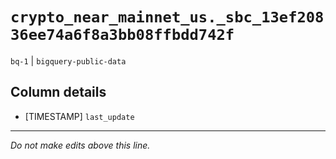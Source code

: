 # `crypto_near_mainnet_us._sbc_13ef20836ee74a6f8a3bb08ffbdd742f`
`bq-1` | `bigquery-public-data`

## Column details
* [TIMESTAMP] `last_update`

-------------------------------------------------------------------------------
*Do not make edits above this line.*
